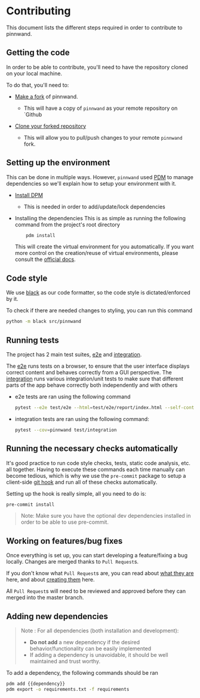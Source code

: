 # Contributing

This document lists the different steps required in order to contribute to pinnwand.

## Getting the code
In order to be able to contribute, you'll need to have the repository cloned on your local machine.

To do that, you'll need to:
* [Make a fork](https://docs.github.com/en/pull-requests/collaborating-with-pull-requests/working-with-forks/fork-a-repo) of pinnwand.
  * This will have a copy of `pinnwand` as your remote repository on `Github

* [Clone your forked repository](https://docs.github.com/en/repositories/creating-and-managing-repositories/cloning-a-repository)
  * This will allow you to pull/push changes to your remote `pinnwand` fork.

## Setting up the environment
This can be done in multiple ways. However, `pinnwand` used [PDM](https://pdm-project.org/latest/) to manage dependencies so we'll explain how to setup your environment with it.

* [Install DPM](https://pdm-project.org/latest/#installation)
  * This is needed in order to add/update/lock dependencies


* Installing the dependencies
This is as simple as running the following command from the project's root directory
    ```bash
        pdm install
    ```

    This will create the virtual environment for you automatically.
    If you want more control on the creation/reuse of virtual environments, please consult the [official docs](https://pdm-project.org/latest/usage/venv/).

## Code style
We use [black](https://black.readthedocs.io/en/stable) as our code formatter, so the code style is dictated/enforced by it.

To check if there are needed changes to styling, you can run this command
```bash
python -m black src/pinnwand
```

## Running tests
The project has 2 main test suites, [e2e](test/e2e) and [integration](test/integration).

The [e2e](test/e2e) runs tests on a browser, to ensure that the user interface displays correct content and behaves correctly from a GUI perspective.
The [integration](test/integration) runs various integration/unit tests to make sure that different parts of the app behave correctly both independently and with others

* e2e tests are ran using the following command

    ```bash
    pytest --e2e test/e2e --html=test/e2e/report/index.html --self-contained-html
    ```

* integration tests are ran using the following command:

    ```bash
    pytest --cov=pinnwand test/integration
    ```

## Running the necessary checks automatically
It's good practice to run code style checks, tests, static code analysis, etc. all together.
Having to execute these commands each time manually can become tedious, which is why we use the `pre-commit` package to setup 
a client-side [git hook](https://git-scm.com/book/en/v2/Customizing-Git-Git-Hooks) and run all of these checks automatically.

Setting up the hook is really simple, all you need to do is:
```bash
pre-commit install
```

> Note: Make sure you have the optional dev dependencies installed in order to be able to use pre-commit.

## Working on features/bug fixes

Once everything is set up, you can start developing a feature/fixing a bug locally.
Changes are merged thanks to `Pull Request`s.

If you don't know what `Pull Request`s are, you can read about [what they are](https://docs.github.com/en/pull-requests/collaborating-with-pull-requests/proposing-changes-to-your-work-with-pull-requests/about-pull-requests) here, and about 
[creating them](https://docs.github.com/en/pull-requests/collaborating-with-pull-requests/proposing-changes-to-your-work-with-pull-requests/creating-a-pull-request) here.

All `Pull Request`s will need to be reviewed and approved before they can merged into the master branch.


## Adding new dependencies

> Note : For all dependencies (both installation and development):
> * **Do not add** a new dependency if the desired behavior/functionality can be easily implemented
> * If adding a dependency is unavoidable, it should be well maintained and trust worthy.

To add a dependency, the following commands should be ran
```bash
pdm add {{dependency}}
pdm export -o requirements.txt -f requirements
```